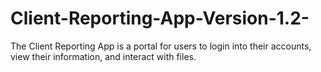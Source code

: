 # Client-Reporting-App-Version-1.2-
The Client Reporting App is a portal for users to login into their accounts, view their information, and interact with files.
